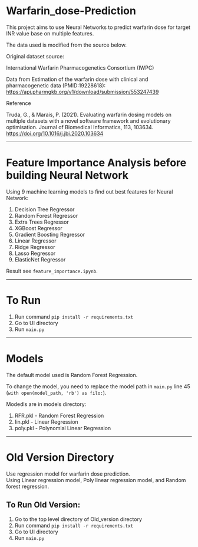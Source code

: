 # Warfarin_dose-Prediction
This project aims to use Neural Networks to predict warfarin dose for target INR value base on multiple features.  
  
The data used is modified from the source below.

Original dataset source:

International Warfarin Pharmacogenetics Consortium (IWPC)

Data from Estimation of the warfarin dose with clinical and pharmacogenetic data (PMID:19228618):
https://api.pharmgkb.org/v1/download/submission/553247439

Reference

Truda, G., & Marais, P. (2021). Evaluating warfarin dosing models on multiple datasets with a novel software framework and evolutionary optimisation. Journal of Biomedical Informatics, 113, 103634. https://doi.org/10.1016/j.jbi.2020.103634
  
---
# Feature Importance Analysis before building Neural Network  
Using 9 machine learning models to find out best features for Neural Network:  
1. Decision Tree Regressor
2. Random Forest Regressor
3. Extra Trees Regressor
4. XGBoost Regressor
5. Gradient Boosting Regressor
6. Linear Regressor
7. Ridge Regressor
8. Lasso Regressor
9. ElasticNet Regressor

Result see `feature_importance.ipynb`.

---
# To Run
1. Run command ```pip install -r requirements.txt```
2. Go to UI directory
3. Run ```main.py```

---
# Models
The default model used is  Random Forest Regression.

To change the model, you need to replace the model path in ```main.py``` line 45 (```with open(model_path, 'rb') as filo:```).

Modedls are in models directory:
1. RFR.pkl - Random Forest Regression
2. lin.pkl - Linear Regression
3. poly.pkl - Polynomial Linear Regression
  
---
# Old Version Directory  
Use regression model for warfarin dose prediction.  
Using Linear regression model, Poly linear regression model, and Random forest regression.  
  
## To Run Old Version:
1. Go to the top level directory of Old_version directory  
2. Run command ```pip install -r requirements.txt```
3. Go to UI directory
4. Run ```main.py```

